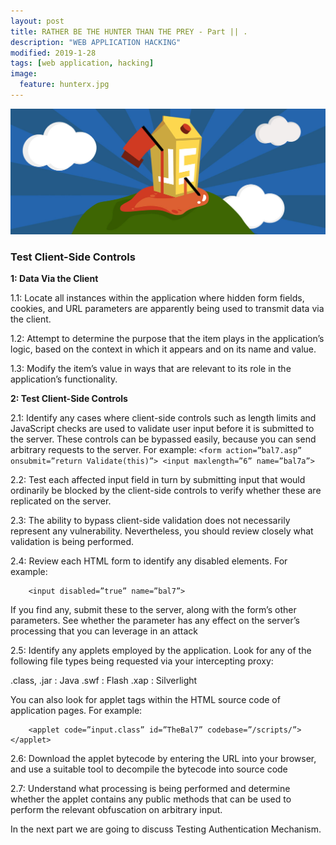 ```yaml
---
layout: post
title: RATHER BE THE HUNTER THAN THE PREY - Part || .
description: "WEB APPLICATION HACKING"
modified: 2019-1-28
tags: [web application, hacking]
image:
  feature: hunterx.jpg
---
```


![](/images/js.jpg)

### Test Client-Side Controls

<b> 1: Data Via the Client </b>

1.1: Locate all instances within the application where hidden form fields, cookies, and URL parameters are apparently being used to transmit data via the client.

1.2: Attempt to determine the purpose that the item plays in the application’s logic, based on the context in which it appears and on its name and value.

1.3: Modify the item’s value in ways that are relevant to its role in the application’s functionality.

<b> 2: Test Client-Side Controls </b>

2.1: Identify any cases where client-side controls such as length limits and JavaScript checks are used to validate user input before it is submitted to the server. These controls can be bypassed easily, because you can send arbitrary requests to the server. For example:
		```
		<form action=”bal7.asp” onsubmit=”return Validate(this)”>
		<input maxlength=”6” name=”bal7a”>
		```

2.2: Test each affected input field in turn by submitting input that would ordinarily be blocked by the client-side controls to verify whether these are replicated on the server.

2.3: The ability to bypass client-side validation does not necessarily represent any vulnerability. Nevertheless, you should review closely what validation is being performed.

2.4: Review each HTML form to identify any disabled elements. For example:

		<input disabled=”true” name=”bal7”>

If you find any, submit these to the server, along with the form’s other parameters. See whether the parameter has any effect on the server’s processing that you can leverage in an attack

2.5: Identify any applets employed by the application. Look for any of the following file types being requested via your intercepting proxy:

.class, .jar : Java
.swf : Flash
.xap : Silverlight

You can also look for applet tags within the HTML source code of
application pages. For example:

		<applet code=”input.class” id=”TheBal7” codebase=”/scripts/”></applet>

2.6: Download the applet bytecode by entering the URL into your browser, and use a suitable tool to decompile the bytecode into source code

2.7: Understand what processing is being performed and determine whether the applet contains any public methods that can be used to perform the relevant obfuscation on arbitrary input.


In the next part we are going to discuss Testing Authentication Mechanism. 


